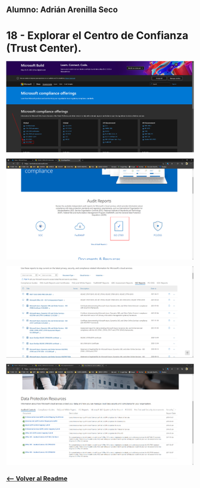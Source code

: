 ## Alumno: Adrián Arenilla Seco

# 18 - Explorar el Centro de Confianza (Trust Center).

![](Evidencias/18a-TrustCenter.png)

![](Evidencias/18b-TrustCenter.png)

![](Evidencias/18c-TrustCenter.png)

![](Evidencias/18d-TrustCenter.png)


### [<-- Volver al Readme](../../readme.md)


